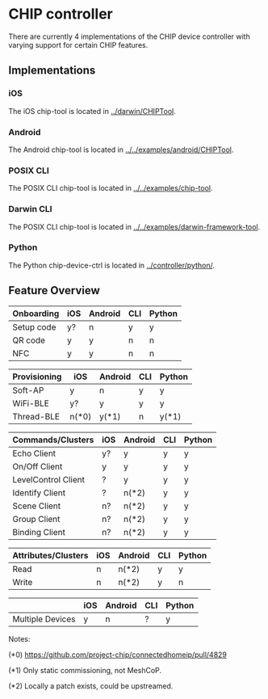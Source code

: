 # CHIP controller

There are currently 4 implementations of the CHIP device controller with varying
support for certain CHIP features.

## Implementations

### iOS

The iOS chip-tool is located in [../darwin/CHIPTool](../darwin/CHIPTool).

### Android

The Android chip-tool is located in
[../../examples/android/CHIPTool](../../examples/android/CHIPTool).

### POSIX CLI

The POSIX CLI chip-tool is located in
[../../examples/chip-tool](../../examples/chip-tool).

### Darwin CLI

The POSIX CLI chip-tool is located in
[../../examples/darwin-framework-tool](../../examples/chip-tool).

### Python

The Python chip-device-ctrl is located in
[../controller/python/](../controller/python).

## Feature Overview

| Onboarding | iOS | Android | CLI | Python |
| ---------- | --- | ------- | --- | ------ |
| Setup code | y?  | n       | y   | y      |
| QR code    | y   | y       | n   | n      |
| NFC        | y   | y       | n   | n      |

| Provisioning | iOS    | Android | CLI | Python |
| ------------ | ------ | ------- | --- | ------ |
| Soft-AP      | y      | n       | y   | y      |
| WiFi-BLE     | y?     | y       | y   | y      |
| Thread-BLE   | n(\*0) | y(\*1)  | n   | y(\*1) |

| Commands/Clusters   | iOS | Android | CLI | Python |
| ------------------- | --- | ------- | --- | ------ |
| Echo Client         | y?  | y       | y   | y      |
| On/Off Client       | y   | y       | y   | y      |
| LevelControl Client | ?   | y       | y   | y      |
| Identify Client     | ?   | n(\*2)  | y   | y      |
| Scene Client        | n?  | n(\*2)  | y   | y      |
| Group Client        | n?  | n(\*2)  | y   | y      |
| Binding Client      | n?  | n(\*2)  | y   | y      |

| Attributes/Clusters | iOS | Android | CLI | Python |
| ------------------- | --- | ------- | --- | ------ |
| Read                | n   | n(\*2)  | y   | y      |
| Write               | n   | n(\*2)  | y   | n      |

|                  | iOS | Android | CLI | Python |
| ---------------- | --- | ------- | --- | ------ |
| Multiple Devices | y   | n       | ?   | y      |

Notes:

(\*0) <https://github.com/project-chip/connectedhomeip/pull/4829>

(\*1) Only static commissioning, not MeshCoP.

(\*2) Locally a patch exists, could be upstreamed.
